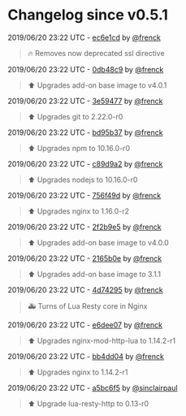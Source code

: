 # Changelog since v0.5.1

2019/06/20 23:22 UTC - [ec6e1cd](https://github.com/hassio-addons/addon-log-viewer/commit/ec6e1cd9d5a1634304e4823d1f8f1bc04177ced4) by [@frenck](https://github.com/frenck)
> :fire: Removes now deprecated ssl directive 

2019/06/20 23:22 UTC - [0db48c9](https://github.com/hassio-addons/addon-log-viewer/commit/0db48c9f982489de07dceda36f51d464a939806a) by [@frenck](https://github.com/frenck)
> :arrow_up: Upgrades add-on base image to v4.0.1 

2019/06/20 23:22 UTC - [3e59477](https://github.com/hassio-addons/addon-log-viewer/commit/3e5947738f01972ebf6c2f634bbd2f7d3eb4d1db) by [@frenck](https://github.com/frenck)
> :arrow_up: Upgrades git to 2.22.0-r0 

2019/06/20 23:22 UTC - [bd95b37](https://github.com/hassio-addons/addon-log-viewer/commit/bd95b3731c6a63cfb15ae66b7f24326860b3619e) by [@frenck](https://github.com/frenck)
> :arrow_up: Upgrades npm to 10.16.0-r0 

2019/06/20 23:22 UTC - [c89d9a2](https://github.com/hassio-addons/addon-log-viewer/commit/c89d9a24cb35b78e5889b190f4ccf2e921f54c1c) by [@frenck](https://github.com/frenck)
> :arrow_up: Upgrades nodejs to 10.16.0-r0 

2019/06/20 23:22 UTC - [756f49d](https://github.com/hassio-addons/addon-log-viewer/commit/756f49d92d4889e5eb4dc80a1d4a204b526d699b) by [@frenck](https://github.com/frenck)
> :arrow_up: Upgrades nginx to 1.16.0-r2 

2019/06/20 23:22 UTC - [2f2b9e5](https://github.com/hassio-addons/addon-log-viewer/commit/2f2b9e57d32f95cb86e6708bb1549f59d32827e7) by [@frenck](https://github.com/frenck)
> :arrow_up: Upgrades add-on base image to v4.0.0 

2019/06/20 23:22 UTC - [2165b0e](https://github.com/hassio-addons/addon-log-viewer/commit/2165b0e05326cd14b738eb6c23cb73354c9832c5) by [@frenck](https://github.com/frenck)
> :arrow_up: Upgrades add-on base image to 3.1.1 

2019/06/20 23:22 UTC - [4d74295](https://github.com/hassio-addons/addon-log-viewer/commit/4d7429549c8f49e862b27c83ac1884c78d138e7b) by [@frenck](https://github.com/frenck)
> :ambulance: Turns of Lua Resty core in Nginx 

2019/06/20 23:22 UTC - [e6dee07](https://github.com/hassio-addons/addon-log-viewer/commit/e6dee0760c207e39ff9ef6cc097ec6bb1fe07927) by [@frenck](https://github.com/frenck)
> :arrow_up: Upgrades nginx-mod-http-lua to 1.14.2-r1 

2019/06/20 23:22 UTC - [bb4dd04](https://github.com/hassio-addons/addon-log-viewer/commit/bb4dd0411f5d752c903202fdefa33fbfe5031c6d) by [@frenck](https://github.com/frenck)
> :arrow_up: Upgrades nginx to 1.14.2-r1 

2019/06/20 23:22 UTC - [a5bc6f5](https://github.com/hassio-addons/addon-log-viewer/commit/a5bc6f58f40a3e261e96f4728142eb29e5f380e7) by [@sinclairpaul](https://github.com/sinclairpaul)
> :arrow_up:  Upgrade lua-resty-http to 0.13-r0 

